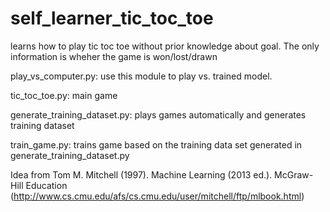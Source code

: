 # self_learner_tic_toc_toe
learns how to play tic toc toe without prior knowledge about goal. The only information is wheher the game is won/lost/drawn

play_vs_computer.py: use this module to play vs. trained model.

tic_toc_toe.py: main game

generate_training_dataset.py: plays games automatically and generates training dataset

train_game.py: trains game based on the training data set generated in generate_training_dataset.py







Idea from Tom M. Mitchell (1997). Machine Learning (2013 ed.). McGraw-Hill Education (http://www.cs.cmu.edu/afs/cs.cmu.edu/user/mitchell/ftp/mlbook.html)
